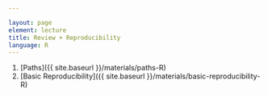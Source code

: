 ```yaml
---

layout: page
element: lecture
title: Review + Reproducibility
language: R
---
```


1. [Paths]({{ site.baseurl }}/materials/paths-R)
2. [Basic Reproducibility]({{ site.baseurl }}/materials/basic-reproducibility-R)
